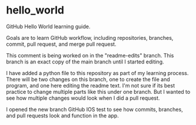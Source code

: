 # hello_world

GitHub Hello World learning guide. 

Goals are to learn GitHub workflow, including repositories, branches, commit, pull request, and merge pull request. 

This comment is being worked on in the "readme-edits" branch. This branch is an exact copy of the main branch until I started editing. 

I have added a python file to this repository as part of my learning process. There will be two changes on this branch, one to create the file and program, and one here editing the readme text. I'm not sure if its best practice to change multiple parts like this under one branch. But I wanted to see how multiple changes would look when I did a pull request. 

I opened the new branch GitHub IOS test to see how commits, branches, and pull requests look and function in the app.

